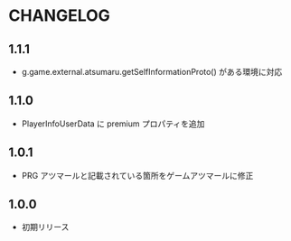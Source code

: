 # CHANGELOG

## 1.1.1
* g.game.external.atsumaru.getSelfInformationProto() がある環境に対応

## 1.1.0
* PlayerInfoUserData に premium プロパティを追加

## 1.0.1
* PRG アツマールと記載されている箇所をゲームアツマールに修正

## 1.0.0
* 初期リリース
